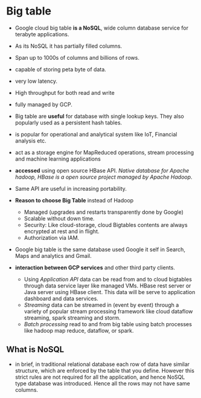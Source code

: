 # Big table

- Google cloud big table **is a NoSQL**, wide column database service for terabyte applications.
- As its NoSQL it has partially filled columns.
- Span up to 1000s of columns and billions of rows.
- capable of storing peta byte of data.
- very low latency.
- High throughput for both read and write
- fully managed by GCP.

- Big table are **useful** for database with single lookup keys. They also popularly used as a persistent hash tables.
- is popular for operational and analytical system like IoT, Financial analysis etc.
- act as a storage engine for MapReduced operations, stream processing and machine learning applications

- **accessed** using open source HBase API. *Native database for Apache hadoop, HBase is a open source project managed by Apache Hadoop*.
- Same API are useful in increasing portability.

- **Reason to choose Big Table** instead of Hadoop
  - Managed (upgrades and restarts transparently done by Google)
  - Scalable without down time.
  - Security: Like cloud-storage, cloud Bigtables contents are always encrypted at rest and in flight.
  - Authorization via IAM.

- Google big table is the same database used Google it self in Search, Maps and analytics and Gmail.

- **interaction between GCP services** and other third party clients.
  - Using *Application API* data can be read from and to cloud bigtables through data service layer like managed VMs. HBase rest server or Java server using HBase client. This data will be serve to application dashboard and data services.
  - *Streaming* data can be streamed in (event by event) through a variety of popular stream processing framework like cloud dataflow streaming, spark streaming and storm.
  - *Batch processing* read to and from big table using batch processes like hadoop map reduce, dataflow, or spark.

## What is NoSQL

- in brief, in traditional relational database each row of data have similar structure, which are enforced by the table that you define. However this strict rules are not required for all the application, and hence NoSQL type database was introduced. Hence all the rows may not have same columns.
